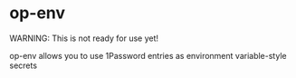 # op-env

WARNING: This is not ready for use yet!

op-env allows you to use 1Password entries as environment variable-style secrets
